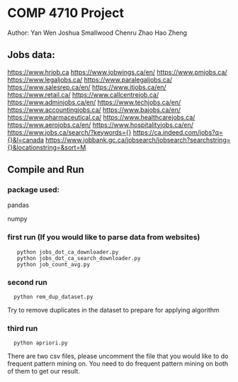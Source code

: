 # COMP 4710 Project
Author:
    Yan Wen
    Joshua Smallwood
    Chenru Zhao
    Hao Zheng
    
## Jobs data:
  https://www.hrjob.ca
  https://www.jobwings.ca/en/
  https://www.pmjobs.ca/
  https://www.legaljobs.ca/
  https://www.paralegaljobs.ca/
  https://www.salesrep.ca/en/
  https://www.itjobs.ca/en/
  https://www.retail.ca/
  https://www.callcentrejob.ca/
  https://www.adminjobs.ca/en/
  https://www.techjobs.ca/en/
  https://www.accountingjobs.ca/
  https://www.bajobs.ca/en/
  https://www.pharmaceutical.ca/
  https://www.healthcarejobs.ca/
  https://www.aerojobs.ca/en/
  https://www.hospitalityjobs.ca/en/
  https://www.jobs.ca/search/?keywords={}
  https://ca.indeed.com/jobs?q={}&l=canada
  https://www.jobbank.gc.ca/jobsearch/jobsearch?searchstring={}&locationstring=&sort=M
  
## Compile and Run
  
  ### package used:
  pandas
  
  numpy
  
  ### first run (If you would like to parse data from websites)
       python jobs_dot_ca_downloader.py
       python jobs_dot_ca_search_downloader.py
       python job_count_avg.py

### second run
      python rem_dup_dataset.py
Try to remove duplicates in the dataset to prepare for applying algorithm

### third run
      python apriori.py
There are two csv files, please uncomment the file that you would like to do frequent pattern mining on. You need to do frequent pattern mining on both of them to get our result.
